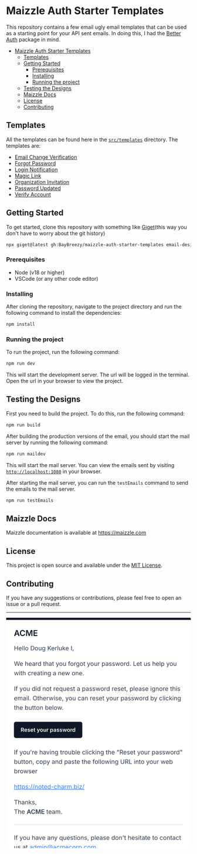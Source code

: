 # Maizzle Auth Starter Templates

This repository contains a few email ugly email templates that can be used as a starting point for your API sent emails. In doing this, I had the [Better Auth](https://www.better-auth.com/) package in mind.

- [Maizzle Auth Starter Templates](#maizzle-auth-starter-templates)
  - [Templates](#templates)
  - [Getting Started](#getting-started)
    - [Prerequisites](#prerequisites)
    - [Installing](#installing)
    - [Running the project](#running-the-project)
  - [Testing the Designs](#testing-the-designs)
  - [Maizzle Docs](#maizzle-docs)
  - [License](#license)
  - [Contributing](#contributing)


## Templates

All the templates can be found here in the [`src/templates`](src/templates) directory. The templates are:

- [Email Change Verification](src/templates/email-change-verification.html)
- [Forgot Password](src/templates/forgot-password.html)
- [Login Notification](src/templates/login-notification.html)
- [Magic Link](src/templates/magic-link.html)
- [Organization Invitation](src/templates/organization-invitation.html)
- [Password Updated](src/templates/password-updated.html)
- [Verify Account](src/templates/verify-account.html)

## Getting Started

To get started, clone this repository with something like [Giget](https://github.com/unjs/giget)(this way you don't have to worry about the git history)

```bash
npx giget@latest gh:BayBreezy/maizzle-auth-starter-templates email-designs --install
```

### Prerequisites

- Node (v18 or higher)
- VSCode (or any other code editor)

### Installing

After cloning the repository, navigate to the project directory and run the following command to install the dependencies:

```bash
npm install
```

### Running the project

To run the project, run the following command:

```bash
npm run dev
```

This will start the development server. The url will be logged in the terminal. Open the url in your browser to view the project.

## Testing the Designs

First you need to build the project. To do this, run the following command:

```bash
npm run build
```

After building the production versions of the email, you should start the mail server by running the following command:

```bash
npm run maildev
```

This will start the mail server. You can view the emails sent by visiting [`http://localhost:1080`](http://localhost:1080) in your browser.

After starting the mail server, you can run the `testEmails` command to send the emails to the mail server.

```bash
npm run testEmails
```

## Maizzle Docs

Maizzle documentation is available at https://maizzle.com

## License

This project is open source and available under the [MIT License](LICENSE.md).


## Contributing

If you have any suggestions or contributions, please feel free to open an issue or a pull request.


---

![Screenshot](/ss.png)
